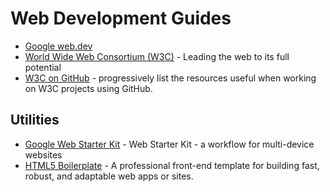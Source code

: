 # Web Development Guides

- [Google web.dev](https://web.dev/)
- [World Wide Web Consortium (W3C)](https://www.w3.org/) - Leading the web to its full potential
- [W3C on GitHub](https://w3c.github.io/) -  progressively list the resources useful when working on W3C projects using GitHub.

## Utilities

- [Google Web Starter Kit](https://github.com/google/web-starter-kit) - Web Starter Kit - a workflow for multi-device websites
- [HTML5 Boilerplate](https://github.com/h5bp/html5-boilerplate) - A professional front-end template for building fast, robust, and adaptable web apps or sites.